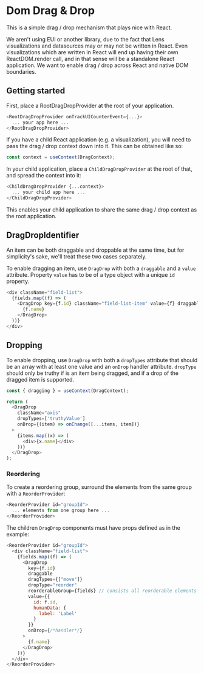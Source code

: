 # Dom Drag & Drop

This is a simple drag / drop mechanism that plays nice with React.

We aren't using EUI or another library, due to the fact that Lens visualizations and datasources may or may not be written in React. Even visualizations which are written in React will end up having their own ReactDOM.render call, and in that sense will be a standalone React application. We want to enable drag / drop across React and native DOM boundaries.

## Getting started

First, place a RootDragDropProvider at the root of your application.

```js
<RootDragDropProvider onTrackUICounterEvent={...}>
  ... your app here ...
</RootDragDropProvider>
```

If you have a child React application (e.g. a visualization), you will need to pass the drag / drop context down into it. This can be obtained like so:

```js
const context = useContext(DragContext);
```

In your child application, place a `ChildDragDropProvider` at the root of that, and spread the context into it:

```js
<ChildDragDropProvider {...context}>
  ... your child app here ...
</ChildDragDropProvider>
```

This enables your child application to share the same drag / drop context as the root application.

## DragDropIdentifier

An item can be both draggable and droppable at the same time, but for simplicity's sake, we'll treat these two cases separately.

To enable dragging an item, use `DragDrop` with both a `draggable` and a `value` attribute. Property `value` has to be of a type object with a unique `id` property.

```js
<div className="field-list">
  {fields.map((f) => (
    <DragDrop key={f.id} className="field-list-item" value={f} draggable>
      {f.name}
    </DragDrop>
  ))}
</div>
```

## Dropping

To enable dropping, use `DragDrop` with both a `dropTypes` attribute that should be an array with at least one value and an `onDrop` handler attribute. `dropType` should only be truthy if is an item being dragged, and if a drop of the dragged item is supported.

```js
const { dragging } = useContext(DragContext);

return (
  <DragDrop
    className="axis"
    dropTypes=['truthyValue']
    onDrop={(item) => onChange([...items, item])}
  >
    {items.map((x) => (
      <div>{x.name}</div>
    ))}
  </DragDrop>
);
```

### Reordering

To create a reordering group, surround the elements from the same group with a `ReorderProvider`:

```js
<ReorderProvider id="groupId">
  ... elements from one group here ...
</ReorderProvider>
```

The children `DragDrop` components must have props defined as in the example:

```js
<ReorderProvider id="groupId">
  <div className="field-list">
    {fields.map((f) => (
      <DragDrop
        key={f.id}
        draggable
        dragTypes={["move"]}
        dropType="reorder"
        reorderableGroup={fields} // consists all reorderable elements in the group, eg. [{id:'3'}, {id:'5'}, {id:'1'}]
        value={{
          id: f.id,
          humanData: {
            label: 'Label'
          }
        }}
        onDrop={/*handler*/}
      >
        {f.name}
      </DragDrop>
    ))}
  </div>
</ReorderProvider>
```

